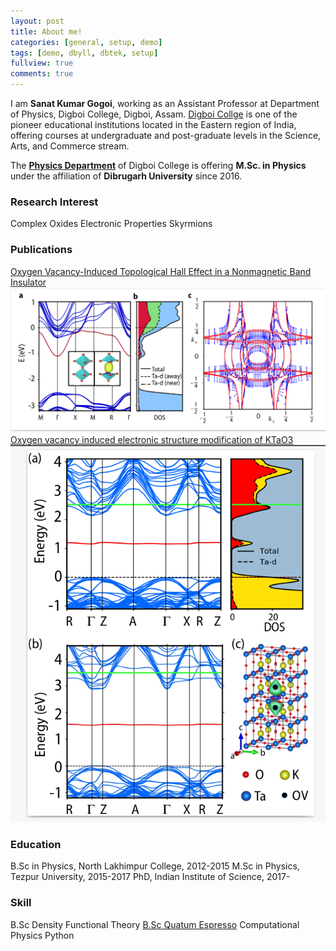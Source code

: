 ```yaml
---
layout: post
title: About me!
categories: [general, setup, demo]
tags: [demo, dbyll, dbtek, setup]
fullview: true
comments: true
---
```


I am **Sanat Kumar Gogoi**, working as an Assistant Professor at Department of Physics, Digboi College, Digboi, Assam. [Digboi Collge](https://www.digboicollege.edu.in/) is one of the pioneer educational institutions located in the Eastern region of India, offering courses at undergraduate and post-graduate levels in the Science, Arts, and Commerce stream.  

The **[Physics Department](https://sites.google.com/view/digboicollegephysics/home)** of Digboi College is offering **M.Sc. in Physics** under the affiliation of **Dibrugarh University** since 2016.

### Research Interest

<a class="btn btn-default">Complex Oxides</a>
<a class="btn btn-default">Electronic Properties</a>
<a class="btn btn-default">Skyrmions</a>

### Publications

<a class="btn btn-default" href="https://onlinelibrary.wiley.com/doi/abs/10.1002/qute.202000021">Oxygen Vacancy-Induced Topological Hall Effect in a Nonmagnetic Band Insulator</a>
  <img src="/assets/media/KT1.png" class="img-responsive" alt=""> 
<a class="btn btn-default" href="https://journals.aps.org/prb/abstract/10.1103/PhysRevB.103.085120">Oxygen vacancy induced electronic structure modification of KTaO3</a>
  <img src="/assets/media/KT2.png" class="img-responsive" alt="">
  
### Education
<a class="btn btn-default">B.Sc in Physics, North Lakhimpur College, 2012-2015</a>
<a class="btn btn-default">M.Sc in Physics, Tezpur University, 2015-2017</a>
<a class="btn btn-default">PhD, Indian Institute of Science, 2017-</a>

### Skill
<a class="btn btn-default">B.Sc Density Functional Theory</a>
<a class="btn btn-default" href="https://www.quantum-espresso.org/">B.Sc Quatum Espresso</a>
<a class="btn btn-default">Computational Physics</a>
<a class="btn btn-default">Python</a>
